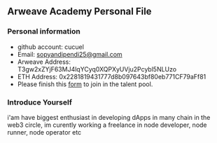 ## Arweave Academy Personal File

### Personal information

- github account: cucuel
- Email: sopyandipendi25@gmail.com
- Arweave Address: T3gw2xZYjF63MJ4lqYCyq0XQPXyUVju2Pcybl5NLUzo
- ETH Address: 0x2281819431777d8b097643bf80eb771CF79aFf81
- Please finish this [form](https://docs.google.com/forms/d/e/1FAIpQLSfWA5fIIcBgmRppm3jNz5vmf9Mai_QMVil-2pO4r7YKn_Zhtw/viewform?usp=sf_link) to join in the talent pool.

### Introduce Yourself
 i'am have biggest enthusiast in developing dApps in many chain in the web3 circle, im curently working a freelance in node developer, node runner, node operator etc
